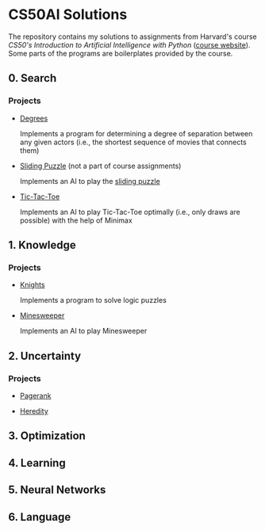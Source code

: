 # CS50AI Solutions

The repository contains my solutions to assignments from Harvard's course *CS50's
Introduction to Artificial Intelligence with Python* ([course
website](https://cs50.harvard.edu/ai/2020/)). Some parts of the programs are boilerplates
provided by the course.

## 0. Search
### Projects

+ [Degrees](0_search/degrees/degrees.py)

    Implements a program for determining a degree of separation  between any
    given actors (i.e., the shortest sequence of movies that connects them)

+ [Sliding Puzzle](0_search/sliding_puzzle/sliding_puzzle.py) (not a part of
  course assignments)

    Implements an AI to play the [sliding
    puzzle](https://en.wikipedia.org/wiki/Sliding_puzzle)
    
+ [Tic-Tac-Toe](0_search/tictactoe/tictactoe.py)

    Implements an AI to play Tic-Tac-Toe optimally (i.e., only draws are
    possible) with the help of Minimax

## 1. Knowledge
### Projects

+ [Knights](1_knowledge/knights/puzzle.py)

    Implements a program to solve logic puzzles

+ [Minesweeper](1_knowledge/minesweeper/minesweeper.py)

    Implements an AI to play Minesweeper

## 2. Uncertainty
### Projects

+ [Pagerank](2_uncertainty/pagerank/pagerank.py)


+ [Heredity](2_uncertainty/heredity/heredity.py)

## 3. Optimization

## 4. Learning

## 5. Neural Networks

## 6. Language

